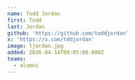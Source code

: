 ```yaml
---
name: Todd Jordan
first: Todd
last: Jordan
github: 'https://github.com/toddjordan'
x: 'https://x.com/tddjordan'
image: tjordan.jpg
added: 2016-04-14T09:05:00.000Z
teams:
  - alumni
---
```

